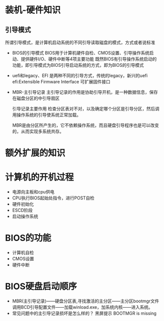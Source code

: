 # 装机-硬件知识

## 引导模式
  所谓引导模式，是计算机启动系统的不同引导读取磁盘的模式，方式或者说标准
* BIOS的引导模式
  BIOS用于计算机硬件自检、CMOS设置、引导操作系统启动、提供硬件I/O、硬件中断等4项主要功能
  既然BIOS有引导操作系统启动的功能，即引导模式为BIOS引导启动系统的方式，即为BIOS的引导模式

* uefi和legacy、EFI
  是两种不同的引导方式，传统的legacy，新兴的uefi
  efi:Extensible Firmware Interface 可扩展固件接口
  
* MBR-主引导记录
  主引导记录的作用是协助引导开机，是一种数据信息，保存在磁盘分区的中引导扇区

  引导记录主要作用
    检查分区表对不对，以及确定哪个分区是引导分区，然后调用操作系统的引导使系统正常加载。
    
    MBR是由分区所产生的，它不依赖操作系统，而且硬盘引导程序也是可以改变的，从而实现多系统共存。

# 额外扩展的知识
# 计算机的开机过程
* 电源向主板和cpu供电
* CPU执行BIOS起始处指令，进行POST自检
* 硬件初始化
* ESCD阶段
* 启动操作系统
# BIOS的功能
* 计算机自检
* CMOS设置
* 硬件中断
# BIOS硬盘启动顺序
* MBR(主引导记录)——硬盘分区表,寻找激活的主分区——主分区bootmgr文件调用BCD引导配置文件——加载winload.exe，加系统内核——进入系统。
* 常见问题中的主引导记录损坏是怎么样的？
  黑屏提示 BOOTMGR is missing